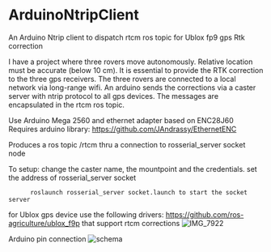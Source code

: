 # ArduinoNtripClient
An Arduino Ntrip client to dispatch rtcm ros topic for Ublox fp9 gps Rtk correction

I have a project where three rovers move autonomously. Relative location must be accurate (below 10 cm). It is essential to provide the RTK correction to the three gps receivers. The three rovers are connected to a local network via long-range wifi. An arduino sends the corrections via a caster server with ntrip protocol to all gps devices. The messages are encapsulated in the rtcm ros topic.



Use Arduino Mega 2560 and ethernet adapter based on ENC28J60
Requires arduino library:   https://github.com/JAndrassy/EthernetENC

Produces a ros topic /rtcm thru a connection to rosserial_server socket node

To setup: change the caster name, the mountpoint and the credentials.
          set the address of rosserial_server socket
          
          roslaunch rosserial_server socket.launch to start the socket server

for Ublox gps device use the following drivers: https://github.com/ros-agriculture/ublox_f9p that support rtcm corrections
![IMG_7922](https://github.com/maxdod/ArduinoNtripClient/assets/39596051/a0ced7e8-87bc-4e2a-a360-8055bf8ea5c6)

Arduino pin connection
![schema](https://github.com/maxdod/ArduinoNtripClient/assets/39596051/1a6b2d00-a6c6-4755-b756-d12bca8a1f75)
